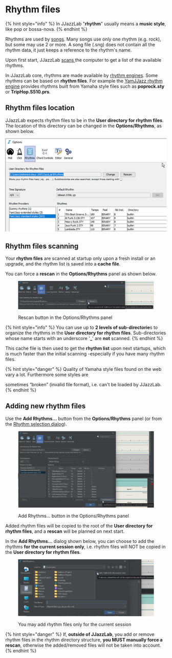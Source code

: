 # Rhythm files

{% hint style="info" %}
In JJazzLab "**rhythm**" usually means a **music style**, like pop or bossa-nova.
{% endhint %}

Rhythms are used by [songs](broken-reference). Many songs use only one rhythm (e.g. rock), but some may use 2 or more. A song file (.sng) does not contain all the rhythm data, it just keeps a reference to the rhythm's name.&#x20;

Upon first start, JJazzLab [scans ](rhythm-files.md#rhythm-files-scanning)the computer to get a list of the available rhythms.&#x20;

In JJazzLab core, rhythms are made available by [rhythm engines](../rhythm-engines/overview.md). Some rhythms can be based on **rhythm files**. For example the [YamJJazz rhythm engine](../rhythm-engines/yamjjazz-rhythm-engine/) provides rhythms built from Yamaha style files such as **poprock.sty** or **TripHop.S510.prs**.

## Rhythm files location <a href="#rhythm-files-location" id="rhythm-files-location"></a>

JJazzLab expects rhythm files to be in the **User directory for rhythm files**. The location of this directory can be changed in the **Options/Rhythms**, as shown below.&#x20;

![](../.gitbook/assets/userdirforrhythmfiles.png)

## Rhythm files scanning <a href="#rhythm-files-scanning" id="rhythm-files-scanning"></a>

Your **rhythm files** are scanned at startup only upon a fresh install or an upgrade, and the rhythm list is saved into a **cache file**.

You can force a **rescan** in the **Options/Rhythms** panel as shown below.

<figure><img src="../.gitbook/assets/2024-08-22 23_28_07-JJazzLab  4.1.0a.png" alt=""><figcaption><p>Rescan button in the Options/Rhythms panel</p></figcaption></figure>

{% hint style="info" %}
You can use up to **2 levels of sub-directorie**s to organize the rhythms in the **User directory for rhythm files**. Sub-directories whose name starts with an underscore '**\_**' are **not** scanned.
{% endhint %}

This cache file is then used to get the **rhythm list** upon next startups, which is much faster than the initial scanning -especially if you have many rhythm files.&#x20;

{% hint style="danger" %}
Quality of Yamaha style files found on the web vary a lot. Furthermore some styles are&#x20;

sometimes “broken” (invalid file format), i.e. can't be loaded by JJazzLab.
{% endhint %}

## Adding new rhythm files <a href="#adding-new-rhythm-files" id="adding-new-rhythm-files"></a>

Use the **Add Rhythms...** button from the **Options/Rhythms** panel (or from the [Rhythm selection dialog](../editors/song-structure.md#change-rhythm-music-style)).

<figure><img src="../.gitbook/assets/2024-08-22 22_16_57-JJazzLab  4.1.0a.png" alt=""><figcaption><p>Add Rhythms... button in the Options/Rhythms panel</p></figcaption></figure>

Added rhythm files will be copied to the root of the **User directory for rhythm files**, and a **rescan** will be planned on next start.

In the **Add Rhythms...** dialog shown below, you can choose to add the rhythms **for the current session only**, i.e. rhythm files will NOT be copied in the **User directory for rhythm files**.

<figure><img src="../.gitbook/assets/2024-08-22 22_19_41-JJazzLab  4.1.0a.png" alt=""><figcaption><p>You may add rhythm files only for the current session</p></figcaption></figure>

{% hint style="danger" %}
If, **outside of JJazzLab**, you add or remove rhythm files in the rhythm directory structure, **you MUST manually force a rescan**, otherwise the added/removed files will not be taken into account.
{% endhint %}
